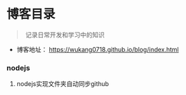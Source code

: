 # 博客目录

> ​	记录日常开发和学习中的知识



* 博客地址： https://wukang0718.github.io/blog/index.html



### nodejs

1. nodejs实现文件夹自动同步github